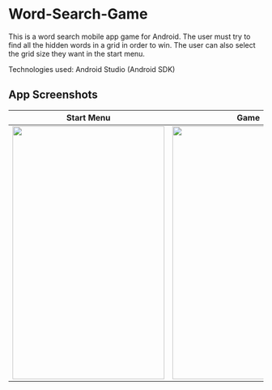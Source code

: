 # Word-Search-Game
This is a word search mobile app game for Android. The user must try to find all the hidden words in a grid in order to win. The user can also select the grid
size they want in the start menu.

Technologies used: Android Studio (Android SDK) 

## App Screenshots

| Start Menu | Game |
| :---: |:---:|
| <img src="https://user-images.githubusercontent.com/34779092/104079036-0651f480-51ef-11eb-96f3-691ef6c37562.png" width="300" height="500"> | <img src="https://user-images.githubusercontent.com/34779092/104079051-179b0100-51ef-11eb-83fb-b4813a8973a0.png" width="300" height="500"> |

